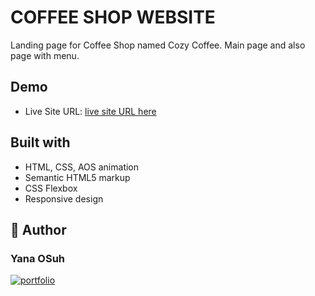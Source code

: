 # COFFEE SHOP WEBSITE

Landing page for Coffee Shop named Cozy Coffee. Main page and also page with menu.

## Demo

- Live Site URL: [live site URL here](https://yanaos-cozy-coffee.netlify.app/)



## Built with

- HTML, CSS, AOS animation
- Semantic HTML5 markup
- CSS Flexbox
- Responsive design


## 🔗 Author
### Yana OSuh 
[![portfolio](https://img.shields.io/badge/my_portfolio-000?style=for-the-badge&logo=ko-fi&logoColor=white)](https://yanaos-portfolio.glitch.me/)
